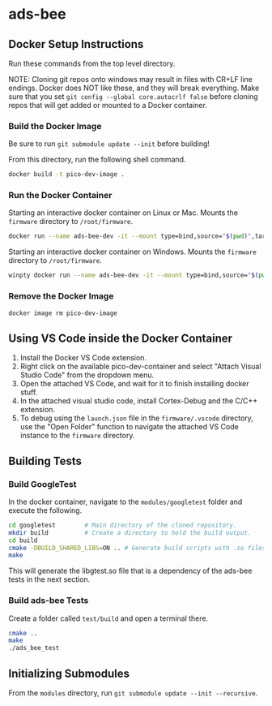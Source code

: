 # ads-bee

## Docker Setup Instructions

Run these commands from the top level directory.

NOTE: Cloning git repos onto windows may result in files with CR+LF line endings. Docker does NOT like these, and they will break everything. Make sure that you set `git config --global core.autocrlf false` before cloning repos that will get added or mounted to a Docker container.

### Build the Docker Image

Be sure to run `git submodule update --init` before building!

From this directory, run the following shell command.

```bash
docker build -t pico-dev-image .
```

### Run the Docker Container

Starting an interactive docker container on Linux or Mac. Mounts the `firmware` directory to `/root/firmware`.

```bash
docker run --name ads-bee-dev -it --mount type=bind,source="$(pwd)",target=/root/ads_bee pico-dev-image
```

Starting an interactive docker container on Windows. Mounts the `firmware` directory to `/root/firmware`.

```bash
winpty docker run --name ads-bee-dev -it --mount type=bind,source="$(pwd)",target=/root/ads_bee pico-dev-image
```

### Remove the Docker Image

```bash
docker image rm pico-dev-image
```

## Using VS Code inside the Docker Container

1. Install the Docker VS Code extension.
2. Right click on the available pico-dev-container and select "Attach Visual Studio Code" from the dropdown menu.
3. Open the attached VS Code, and wait for it to finish installing docker stuff.
4. In the attached visual studio code, install Cortex-Debug and the C/C++ extension.
5. To debug using the `launch.json` file in the `firmware/.vscode` directory, use the "Open Folder" function to navigate the attached VS Code instance to the `firmware` directory.

## Building Tests

### Build GoogleTest
In the docker container, navigate to the `modules/googletest` folder and execute the following.

```bash
cd googletest        # Main directory of the cloned repository.
mkdir build          # Create a directory to hold the build output.
cd build
cmake -DBUILD_SHARED_LIBS=ON .. # Generate build scripts with .so files.
make
```

This will generate the libgtest.so file that is a dependency of the ads-bee tests in the next section.

### Build ads-bee Tests
Create a folder called `test/build` and open a terminal there.
```bash
cmake ..
make
./ads_bee_test
```

## Initializing Submodules

From the `modules` directory, run `git submodule update --init --recursive`.
